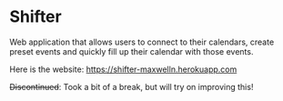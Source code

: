 # Shifter
Web application that allows users to connect to their calendars, create preset events and quickly fill up their calendar with those events.

Here is the website: https://shifter-maxwelln.herokuapp.com

~~Discontinued~~:
Took a bit of a break, but will try on improving this!
